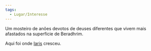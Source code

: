 ```yaml
---
tags:
  - Lugar/Interesse
---
```

Um mosteiro de anões devotos de deuses diferentes que vivem mais afastados na superfície de Beradhrim.

Aqui foi onde [Iaris](../../../../../Personagens/PCs/Iaris/index.md) cresceu.
